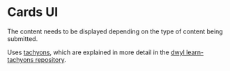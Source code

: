 # Cards UI

The content needs to be displayed depending on the type of content being
submitted.

Uses [tachyons](tachyons.io), which are explained in more detail in the
[dwyl learn-tachyons repository](https://github.com/dwyl/learn-tachyons).

